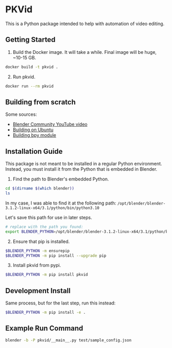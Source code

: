 # PKVid

This is a Python package intended to help with automation of video editing.

## Getting Started

1. Build the Docker image. It will take a while. Final image will be huge, ~10-15 GB.

```bash
docker build -t pkvid .
```

2. Run pkvid.

```bash
docker run --rm pkvid
```

## Building from scratch

Some sources:

- [Blender Community YouTube video](https://www.youtube.com/watch?v=WBAnd-r_x64)
- [Building on Ubuntu](https://wiki.blender.org/wiki/Building_Blender/Linux/Ubuntu)
- [Building bpy module](https://wiki.blender.org/wiki/Building_Blender/Other/BlenderAsPyModule)

## Installation Guide

This package is not meant to be installed in a regular Python environment. Instead, you must install it from the Python that is embedded in Blender.

1. Find the path to Blender's embedded Python.

```bash
cd $(dirname $(which blender))
ls
```

In my case, I was able to find it at the following path: `/opt/blender/blender-3.1.2-linux-x64/3.1/python/bin/python3.10`

Let's save this path for use in later steps.

```bash
# replace with the path you found:
export BLENDER_PYTHON=/opt/blender/blender-3.1.2-linux-x64/3.1/python/bin/python3.10
```

2. Ensure that pip is installed.

```bash
$BLENDER_PYTHON -m ensurepip
$BLENDER_PYTHON -m pip install --upgrade pip
```

3. Install pkvid from pypi.

```bash
$BLENDER_PYTHON -m pip install pkvid
```

## Development Install

Same process, but for the last step, run this instead:

```bash
$BLENDER_PYTHON -m pip install -e .
```

## Example Run Command

```bash
blender -b -P pkvid/__main__.py test/sample_config.json 
```
